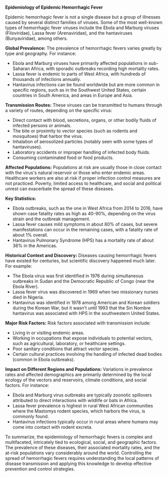 **Epidemiology of Epidemic Hemorrhagic Fever**

Epidemic hemorrhagic fever is not a single disease but a group of illnesses caused by several distinct families of viruses. Some of the most well-known types of hemorrhagic fever viruses include the Ebola and Marburg viruses (Filoviridae), Lassa fever (Arenaviridae), and the hantaviruses (Bunyaviridae), among others.

**Global Prevalence:**
The prevalence of hemorrhagic fevers varies greatly by type and geography. For instance:

- Ebola and Marburg viruses have primarily affected populations in sub-Saharan Africa, with sporadic outbreaks recording high mortality rates.
- Lassa fever is endemic to parts of West Africa, with hundreds of thousands of infections annually.
- Hantavirus infections can be found worldwide but are more common in specific regions, such as in the Southwest United States, certain countries in South America, and areas in Europe and Asia.

**Transmission Routes:**
These viruses can be transmitted to humans through a variety of routes, depending on the specific virus:

- Direct contact with blood, secretions, organs, or other bodily fluids of infected persons or animals.
- The bite or proximity to vector species (such as rodents and mosquitoes) that harbor the virus.
- Inhalation of aerosolized particles (notably seen with some types of hantaviruses).
- Laboratory accidents or improper handling of infected body fluids.
- Consuming contaminated food or food products.

**Affected Populations:**
Populations at risk are usually those in close contact with the virus's natural reservoir or those who enter endemic areas. Healthcare workers are also at risk if proper infection control measures are not practiced. Poverty, limited access to healthcare, and social and political unrest can exacerbate the spread of these diseases.

**Key Statistics:**
- Ebola outbreaks, such as the one in West Africa from 2014 to 2016, have shown case fatality rates as high as 40-90%, depending on the virus strain and the outbreak management.
- Lassa fever causes mild symptoms in about 80% of cases, but severe manifestations can occur in the remaining cases, with a fatality rate of about 1% overall.
- Hantavirus Pulmonary Syndrome (HPS) has a mortality rate of about 36% in the Americas.

**Historical Context and Discovery:**
Diseases causing hemorrhagic fevers have existed for centuries, but scientific discovery happened much later. For example:

- The Ebola virus was first identified in 1976 during simultaneous outbreaks in Sudan and the Democratic Republic of Congo (near the Ebola River).
- Lassa fever virus was discovered in 1969 when two missionary nurses died in Nigeria.
- Hantavirus was identified in 1978 among American and Korean soldiers during the Korean War, but it wasn't until 1993 that the Sin Nombre hantavirus was associated with HPS in the southwestern United States.

**Major Risk Factors:**
Risk factors associated with transmission include:

- Living in or visiting endemic areas.
- Working in occupations that expose individuals to potential vectors, such as agricultural, laboratory, or healthcare settings.
- Poor sanitary conditions that attract vector species.
- Certain cultural practices involving the handling of infected dead bodies (common in Ebola outbreaks).

**Impact on Different Regions and Populations:**
Variations in prevalence rates and affected demographics are primarily determined by the local ecology of the vectors and reservoirs, climate conditions, and social factors. For instance:

- Ebola and Marburg virus outbreaks are typically zoonotic spillovers attributed to direct interactions with wildlife or bats in Africa.
- Lassa fever prevalence is highest in rural West African communities where the Mastomys rodent species, which harbors the virus, is commonly found.
- Hantavirus infections typically occur in rural areas where humans may come into contact with rodent excreta.

To summarize, the epidemiology of hemorrhagic fevers is complex and multifaceted, intricately tied to ecological, social, and geographic factors. The prevalence of these diseases, their associated mortality rates, and the at-risk populations vary considerably around the world. Controlling the spread of hemorrhagic fevers requires understanding the local patterns of disease transmission and applying this knowledge to develop effective prevention and control strategies.